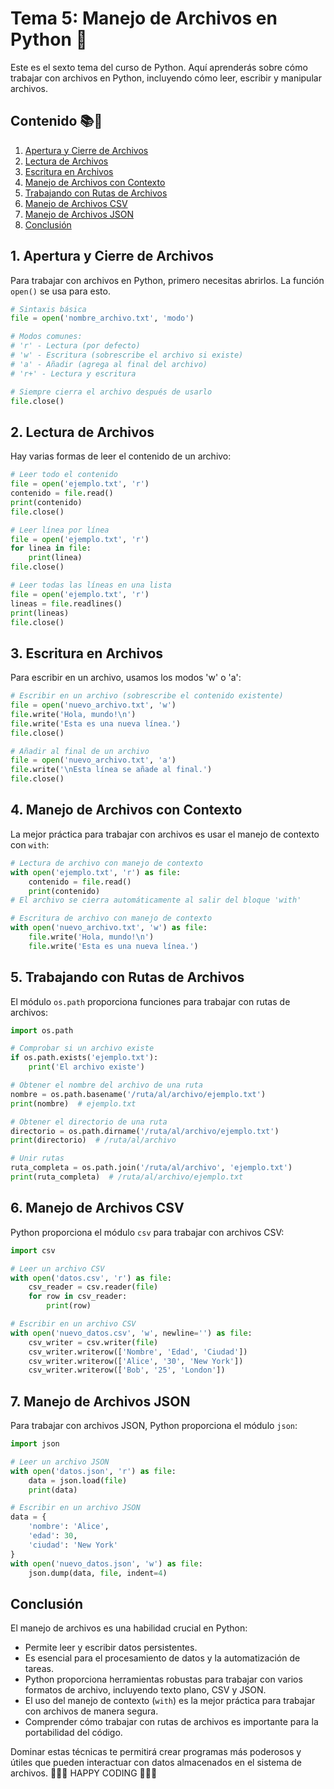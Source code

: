 # Tema 5: Manejo de Archivos en Python 🐍

Este es el sexto tema del curso de Python. Aquí aprenderás sobre cómo trabajar con archivos en Python, incluyendo cómo leer, escribir y manipular archivos.

## Contenido 📚🙌
1. [Apertura y Cierre de Archivos](#1-apertura-y-cierre-de-archivos)
2. [Lectura de Archivos](#2-lectura-de-archivos)
3. [Escritura en Archivos](#3-escritura-en-archivos)
4. [Manejo de Archivos con Contexto](#4-manejo-de-archivos-con-contexto)
5. [Trabajando con Rutas de Archivos](#5-trabajando-con-rutas-de-archivos)
6. [Manejo de Archivos CSV](#6-manejo-de-archivos-csv)
7. [Manejo de Archivos JSON](#7-manejo-de-archivos-json)
8. [Conclusión](#conclusión)

## 1. Apertura y Cierre de Archivos

Para trabajar con archivos en Python, primero necesitas abrirlos. La función `open()` se usa para esto.

```python
# Sintaxis básica
file = open('nombre_archivo.txt', 'modo')

# Modos comunes:
# 'r' - Lectura (por defecto)
# 'w' - Escritura (sobrescribe el archivo si existe)
# 'a' - Añadir (agrega al final del archivo)
# 'r+' - Lectura y escritura

# Siempre cierra el archivo después de usarlo
file.close()
```

## 2. Lectura de Archivos

Hay varias formas de leer el contenido de un archivo:

```python
# Leer todo el contenido
file = open('ejemplo.txt', 'r')
contenido = file.read()
print(contenido)
file.close()

# Leer línea por línea
file = open('ejemplo.txt', 'r')
for linea in file:
    print(linea)
file.close()

# Leer todas las líneas en una lista
file = open('ejemplo.txt', 'r')
lineas = file.readlines()
print(lineas)
file.close()
```

## 3. Escritura en Archivos

Para escribir en un archivo, usamos los modos 'w' o 'a':

```python
# Escribir en un archivo (sobrescribe el contenido existente)
file = open('nuevo_archivo.txt', 'w')
file.write('Hola, mundo!\n')
file.write('Esta es una nueva línea.')
file.close()

# Añadir al final de un archivo
file = open('nuevo_archivo.txt', 'a')
file.write('\nEsta línea se añade al final.')
file.close()
```

## 4. Manejo de Archivos con Contexto

La mejor práctica para trabajar con archivos es usar el manejo de contexto con `with`:

```python
# Lectura de archivo con manejo de contexto
with open('ejemplo.txt', 'r') as file:
    contenido = file.read()
    print(contenido)
# El archivo se cierra automáticamente al salir del bloque 'with'

# Escritura de archivo con manejo de contexto
with open('nuevo_archivo.txt', 'w') as file:
    file.write('Hola, mundo!\n')
    file.write('Esta es una nueva línea.')
```

## 5. Trabajando con Rutas de Archivos

El módulo `os.path` proporciona funciones para trabajar con rutas de archivos:

```python
import os.path

# Comprobar si un archivo existe
if os.path.exists('ejemplo.txt'):
    print('El archivo existe')

# Obtener el nombre del archivo de una ruta
nombre = os.path.basename('/ruta/al/archivo/ejemplo.txt')
print(nombre)  # ejemplo.txt

# Obtener el directorio de una ruta
directorio = os.path.dirname('/ruta/al/archivo/ejemplo.txt')
print(directorio)  # /ruta/al/archivo

# Unir rutas
ruta_completa = os.path.join('/ruta/al/archivo', 'ejemplo.txt')
print(ruta_completa)  # /ruta/al/archivo/ejemplo.txt
```

## 6. Manejo de Archivos CSV

Python proporciona el módulo `csv` para trabajar con archivos CSV:

```python
import csv

# Leer un archivo CSV
with open('datos.csv', 'r') as file:
    csv_reader = csv.reader(file)
    for row in csv_reader:
        print(row)

# Escribir en un archivo CSV
with open('nuevo_datos.csv', 'w', newline='') as file:
    csv_writer = csv.writer(file)
    csv_writer.writerow(['Nombre', 'Edad', 'Ciudad'])
    csv_writer.writerow(['Alice', '30', 'New York'])
    csv_writer.writerow(['Bob', '25', 'London'])
```

## 7. Manejo de Archivos JSON

Para trabajar con archivos JSON, Python proporciona el módulo `json`:

```python
import json

# Leer un archivo JSON
with open('datos.json', 'r') as file:
    data = json.load(file)
    print(data)

# Escribir en un archivo JSON
data = {
    'nombre': 'Alice',
    'edad': 30,
    'ciudad': 'New York'
}
with open('nuevo_datos.json', 'w') as file:
    json.dump(data, file, indent=4)
```

## Conclusión

El manejo de archivos es una habilidad crucial en Python:

- Permite leer y escribir datos persistentes.
- Es esencial para el procesamiento de datos y la automatización de tareas.
- Python proporciona herramientas robustas para trabajar con varios formatos de archivo, incluyendo texto plano, CSV y JSON.
- El uso del manejo de contexto (`with`) es la mejor práctica para trabajar con archivos de manera segura.
- Comprender cómo trabajar con rutas de archivos es importante para la portabilidad del código.

Dominar estas técnicas te permitirá crear programas más poderosos y útiles que pueden interactuar con datos almacenados en el sistema de archivos.
💜💜💜 HAPPY CODING 💜💜💜